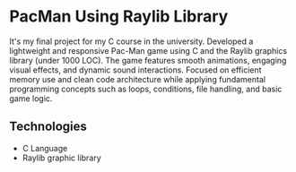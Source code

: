 # PacMan Using Raylib Library

It's my final project for my C course in the university.
Developed a lightweight and responsive Pac-Man game using C and the Raylib graphics library (under 1000 LOC). The game features smooth animations, engaging visual effects, and dynamic sound interactions. Focused on efficient memory use and clean code architecture while applying fundamental programming concepts such as loops, conditions, file handling, and basic game logic.

## Technologies

- C Language
- Raylib graphic library
